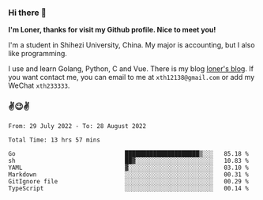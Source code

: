 ### Hi there 👋️

**I'm Loner, thanks for visit my Github profile. Nice to meet you!**

I'm a student in Shihezi University, China. My major is accounting, but I also like programming.

I use and learn Golang, Python, C and Vue. There is my blog [loner's blog](https://www.loner1024.top).  If you want contact me, you can email to me at `xth12138@gmail.com` or add my WeChat `xth233333`.

### ✌️😉✌️

<!--START_SECTION:waka-->

```text
From: 29 July 2022 - To: 28 August 2022

Total Time: 13 hrs 57 mins

Go                               █████████████████████▒░░░   85.18 %
sh                               ██▓░░░░░░░░░░░░░░░░░░░░░░   10.83 %
YAML                             ▓░░░░░░░░░░░░░░░░░░░░░░░░   03.10 %
Markdown                         ░░░░░░░░░░░░░░░░░░░░░░░░░   00.31 %
GitIgnore file                   ░░░░░░░░░░░░░░░░░░░░░░░░░   00.29 %
TypeScript                       ░░░░░░░░░░░░░░░░░░░░░░░░░   00.14 %
```

<!--END_SECTION:waka-->



